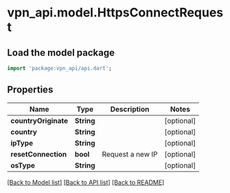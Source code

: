 # vpn_api.model.HttpsConnectRequest

## Load the model package
```dart
import 'package:vpn_api/api.dart';
```

## Properties
Name | Type | Description | Notes
------------ | ------------- | ------------- | -------------
**countryOriginate** | **String** |  | [optional] 
**country** | **String** |  | [optional] 
**ipType** | **String** |  | [optional] 
**resetConnection** | **bool** | Request a new IP | [optional] 
**osType** | **String** |  | [optional] 

[[Back to Model list]](../README.md#documentation-for-models) [[Back to API list]](../README.md#documentation-for-api-endpoints) [[Back to README]](../README.md)


